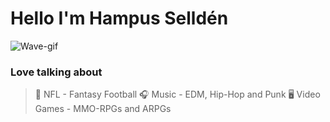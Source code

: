 # Hello I'm Hampus Selldén

![Wave-gif](https://media.giphy.com/media/8vc2rMUDjhy6Y/giphy.gif)


### Love talking about
> :football: NFL - Fantasy Football
> :headphones: Music - EDM, Hip-Hop and Punk
> :desktop_computer: Video Games - MMO-RPGs and ARPGs

